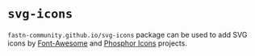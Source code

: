 # `svg-icons`

`fastn-community.github.io/svg-icons` package can be used to add SVG icons by
[Font-Awesome](https://fontawesome.com) and
[Phosphor Icons](https://phosphoricons.com) projects.
